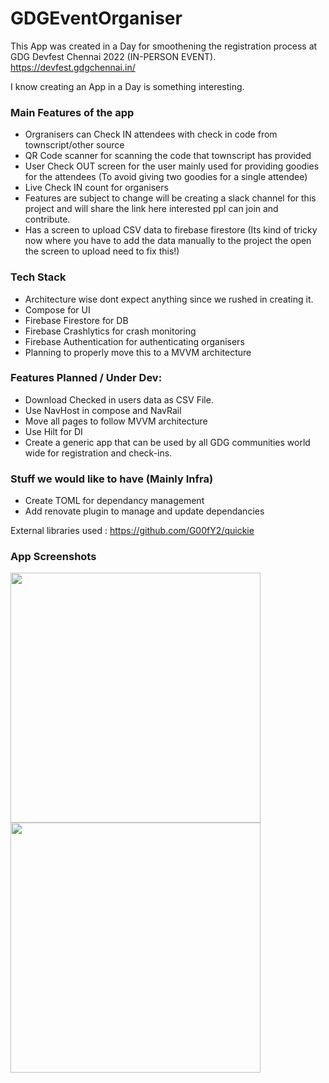# GDGEventOrganiser

This App was created in a Day for smoothening the registration process at GDG Devfest Chennai 2022 (IN-PERSON EVENT). https://devfest.gdgchennai.in/

I know creating an App in a Day is something interesting. 

### Main Features of the app

* Orgranisers can Check IN attendees with check in code from townscript/other source
* QR Code scanner for scanning the code that townscript has provided
* User Check OUT screen for the user mainly used for providing goodies for the attendees (To avoid giving two goodies for a single attendee)
* Live Check IN count for organisers
* Features are subject to change will be creating a slack channel for this project and will share the link here interested ppl can join and contribute.
* Has a screen to upload CSV data to firebase firestore (Its kind of tricky now where you have to add the data manually to the project the open the screen to upload need to fix this!)

### Tech Stack
* Architecture wise dont expect anything since we rushed in creating it.
* Compose for UI 
* Firebase Firestore for DB
* Firebase Crashlytics for crash monitoring
* Firebase Authentication for authenticating organisers
* Planning to properly move this to a MVVM architecture

### Features Planned / Under Dev: 
* Download Checked in users data as CSV File.
* Use NavHost in compose and NavRail 
* Move all pages to follow MVVM architecture 
* Use Hilt for DI
* Create a generic app that can be used by all GDG communities world wide for registration and check-ins.

### Stuff we would like to have (Mainly Infra)
* Create TOML for dependancy management
* Add renovate plugin to manage and update dependancies

External libraries used :
https://github.com/G00fY2/quickie


### App Screenshots
<img src="https://user-images.githubusercontent.com/9254310/210180939-e1dfab1b-604c-4338-b17c-12d277aaf389.jpg" alt="" height="400" />    <img src="https://user-images.githubusercontent.com/9254310/210180941-48489b8e-2723-487f-9828-a4b9653997b2.jpg" alt="" height="400" />
